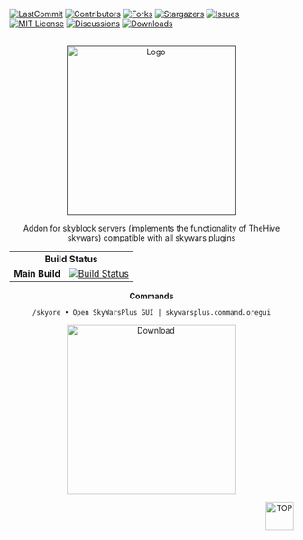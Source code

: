 <div id="top"></div>

[![LastCommit][last-commit-shield]][last-commit-url]
[![Contributors][contributors-shield]][contributors-url]
[![Forks][forks-shield]][forks-url]
[![Stargazers][stars-shield]][stars-url]
[![Issues][issues-shield]][issues-url]
[![MIT License][license-shield]][license-url]
[![Discussions][discussion-shield]][discussion-url]
[![Downloads][downloads-shield]][downloads-url]


<!-- PROJECT LOGO -->
<br />
<div align="center">
  <a href="">
    <img src="https://i.imgur.com/KE97RjX.png" alt="Logo" width="300" height="300">
  </a>
  <p align="center">
    Addon for skyblock servers (implements the functionality of TheHive skywars) compatible with all skywars plugins
  </p>
</div>


<div align="center">
  <table>
    <tr>
        <td align="center" colspan="3"><b>Build Status</b></td>
    </tr>
    <tr>
        <td align="right"><b>Main Build</b></td>
        <td colspan="2"><a href="https://img.shields.io/github/workflow/status/YumaHisai/SkyWarsPlus/CI/master?label=BUILD%201.0.1a&style=for-the-badge"><img src="https://img.shields.io/github/workflow/status/YumaHisai/SkyWarsPlus/CI/master?label=BUILD%201.0.1a&style=for-the-badge" alt="Build Status" /></a></td>
    </tr>
</table>

<div class="codeheader" id="codeheader_css"><b>Commands</b></div>
  <div id="codebox">
     <pre><code data-language="css">/skyore • Open SkyWarsPlus GUI | skywarsplus.command.oregui
</code></pre>
  </div>
  
<div align="center">
  <p align="center"><a href="https://github.com/YumaHisai/SkyWarsPlus/releases/download/base/SkyWarsPlus.jar"><img src="https://i.imgur.com/O2iKiQz.gif" alt="Download" width="300" height="300"></a></p>
</div>
  <p align="right"><a href="#top"><img src="https://i.imgur.com/4hzBCOr.png" alt="TOP" width="50" height="50"></a></p>




<!-- https://www.markdownguide.org/basic-syntax/#reference-style-links -->
[last-commit-shield]: https://img.shields.io/github/last-commit/YumaHisai/SkyWarsPlus?style=for-the-badge
[last-commit-url]: https://github.com/YumaHisai/SkyWarsPlus/commits/master
[contributors-shield]: https://img.shields.io/github/contributors/YumaHisai/SkyWarsPlus?color=g&style=for-the-badge
[contributors-url]: https://github.com/YumaHisai/SkyWarsPlus/graphs/contributors
[forks-shield]: https://img.shields.io/github/forks/YumaHisai/SkyWarsPlus?style=for-the-badge
[forks-url]: https://github.com/YumaHisai/SkyWarsPlus/network/members
[stars-shield]: https://img.shields.io/github/stars/YumaHisai/SkyWarsPlus?style=for-the-badge
[stars-url]: https://github.com/YumaHisai/SkyWarsPlus/stargazers
[issues-shield]: https://img.shields.io/github/issues/YumaHisai/SkyWarsPlus?color=yellow&style=for-the-badge
[issues-url]: https://github.com/YumaHisai/SkyWarsPlus/issues
[license-shield]: https://img.shields.io/github/license/YumaHisai/SkyWarsPlus?style=for-the-badge
[license-url]: https://img.shields.io/github/license/YumaHisai/SkyWarsPlus?style=for-the-badge
[discussion-shield]: https://img.shields.io/github/discussions/YumaHisai/SkyWarsPlus?style=for-the-badge
[discussion-url]: https://img.shields.io/github/discussions/YumaHisai/SkyWarsPlus?style=for-the-badge
[downloads-shield]: https://img.shields.io/github/downloads/YumaHisai/SkyWarsPlus/total?color=orange&style=for-the-badge
[downloads-url]: https://github.com/YumaHisai/SkyWarsPlus/releases/download/base/SkyWarsPlus.jar
